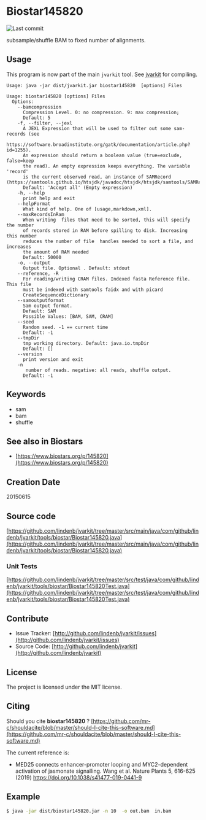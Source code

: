 # Biostar145820

![Last commit](https://img.shields.io/github/last-commit/lindenb/jvarkit.png)

subsample/shuffle BAM to fixed number of alignments.


## Usage


This program is now part of the main `jvarkit` tool. See [jvarkit](JvarkitCentral.md) for compiling.


```
Usage: java -jar dist/jvarkit.jar biostar145820  [options] Files

Usage: biostar145820 [options] Files
  Options:
    --bamcompression
      Compression Level. 0: no compression. 9: max compression;
      Default: 5
    -f, --filter, --jexl
      A JEXL Expression that will be used to filter out some sam-records (see 
      https://software.broadinstitute.org/gatk/documentation/article.php?id=1255). 
      An expression should return a boolean value (true=exclude, false=keep 
      the read). An empty expression keeps everything. The variable 'record' 
      is the current observed read, an instance of SAMRecord (https://samtools.github.io/htsjdk/javadoc/htsjdk/htsjdk/samtools/SAMRecord.html).
      Default: 'Accept all' (Empty expression)
    -h, --help
      print help and exit
    --helpFormat
      What kind of help. One of [usage,markdown,xml].
    --maxRecordsInRam
      When writing  files that need to be sorted, this will specify the number 
      of records stored in RAM before spilling to disk. Increasing this number 
      reduces the number of file  handles needed to sort a file, and increases 
      the amount of RAM needed
      Default: 50000
    -o, --output
      Output file. Optional . Default: stdout
    --reference, -R
      For reading/writing CRAM files. Indexed fasta Reference file. This file 
      must be indexed with samtools faidx and with picard 
      CreateSequenceDictionary 
    --samoutputformat
      Sam output format.
      Default: SAM
      Possible Values: [BAM, SAM, CRAM]
    --seed
      Random seed. -1 == current time
      Default: -1
    --tmpDir
      tmp working directory. Default: java.io.tmpDir
      Default: []
    --version
      print version and exit
    -n
       number of reads. negative: all reads, shuffle output.
      Default: -1

```


## Keywords

 * sam
 * bam
 * shuffle



## See also in Biostars

 * [https://www.biostars.org/p/145820](https://www.biostars.org/p/145820)



## Creation Date

20150615

## Source code 

[https://github.com/lindenb/jvarkit/tree/master/src/main/java/com/github/lindenb/jvarkit/tools/biostar/Biostar145820.java](https://github.com/lindenb/jvarkit/tree/master/src/main/java/com/github/lindenb/jvarkit/tools/biostar/Biostar145820.java)

### Unit Tests

[https://github.com/lindenb/jvarkit/tree/master/src/test/java/com/github/lindenb/jvarkit/tools/biostar/Biostar145820Test.java](https://github.com/lindenb/jvarkit/tree/master/src/test/java/com/github/lindenb/jvarkit/tools/biostar/Biostar145820Test.java)


## Contribute

- Issue Tracker: [http://github.com/lindenb/jvarkit/issues](http://github.com/lindenb/jvarkit/issues)
- Source Code: [http://github.com/lindenb/jvarkit](http://github.com/lindenb/jvarkit)

## License

The project is licensed under the MIT license.

## Citing

Should you cite **biostar145820** ? [https://github.com/mr-c/shouldacite/blob/master/should-I-cite-this-software.md](https://github.com/mr-c/shouldacite/blob/master/should-I-cite-this-software.md)

The current reference is:

 * MED25 connects enhancer-promoter looping and MYC2-dependent activation of jasmonate signalling. Wang et al. Nature Plants 5, 616-625 (2019)  https://doi.org/10.1038/s41477-019-0441-9 


## Example

```bash
$ java -jar dist/biostar145820.jar -n 10  -o out.bam  in.bam 

```

